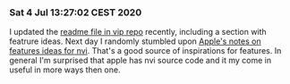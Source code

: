 ### Sat  4 Jul 13:27:02 CEST 2020
I updated the [readme file in vip repo]() recently, including a section with featrure ideas. Next day I randomly stumbled upon [Apple's notes on features ideas for nvi](https://opensource.apple.com/source/vi/vi-7/nvi/docs/features.auto.html). That's a good source of inspirations for features. In general I'm surprised that apple has nvi source code and it my come in useful in more ways then one.
